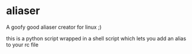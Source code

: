 # aliaser
A goofy good aliaser creator for linux ;)

this is a python script wrapped in a shell script which lets you add an alias to your rc file
